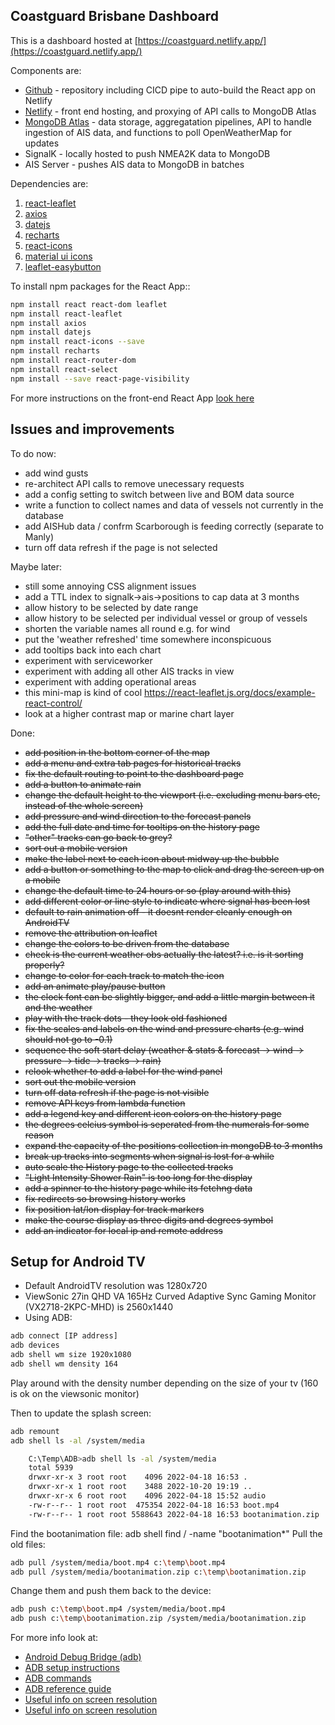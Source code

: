 ## Coastguard Brisbane Dashboard

This is a dashboard hosted at [https://coastguard.netlify.app/](https://coastguard.netlify.app/)

Components are:
- [Github](https://github.com/plainolddave/coastguard) - repository including CICD pipe to auto-build the React app on Netlify
- [Netlify](https://app.netlify.com/sites/coastguard/overview) - front end hosting, and proxying of API calls to MongoDB Atlas
- [MongoDB Atlas](https://cloud.mongodb.com/v2/631ba89895f2d85906fa7fa3#clusters) - data storage, aggregatation pipelines, API to handle ingestion of AIS data, and functions to poll OpenWeatherMap for updates
- SignalK - locally hosted to push NMEA2K data to MongoDB
- AIS Server - pushes AIS data to MongoDB in batches

Dependencies are:

1. [react-leaflet](https://react-leaflet.js.org/docs/start-installation/)
2. [axios](https://www.npmjs.com/package/axios)
3. [datejs](https://www.npmjs.com/package/datejs)
4. [recharts](https://recharts.org/en-US)
5. [react-icons](https://react-icons.github.io/react-icons/)
6. [material ui icons](https://mui.com/material-ui/icons/#icons)
7. [leaflet-easybutton]()

To install npm packages for the React App::
```bash
npm install react react-dom leaflet
npm install react-leaflet
npm install axios
npm install datejs
npm install react-icons --save
npm install recharts
npm install react-router-dom
npm install react-select
npm install --save react-page-visibility
```
For more instructions on the front-end React App [look here](Netlify_Instructions.md)  

## Issues and improvements

To do now:
- add wind gusts
- re-architect API calls to remove unecessary requests
- add a config setting to switch between live and BOM data source
- write a function to collect names and data of vessels not currently in the database
- add AISHub data / confrm Scarborough is feeding correctly (separate to Manly)
- turn off data refresh if the page is not selected

Maybe later:
- still some annoying CSS alignment issues
- add a TTL index to signalk->ais->positions to cap data at 3 months
- allow history to be selected by date range
- allow history to be selected per individual vessel or group of vessels
- shorten the variable names all round e.g. for wind
- put the 'weather refreshed' time somewhere inconspicuous
- add tooltips back into each chart
- experiment with serviceworker
- experiment with adding all other AIS tracks in view
- experiment with adding operational areas 
- this mini-map is kind of cool https://react-leaflet.js.org/docs/example-react-control/
- look at a higher contrast map or marine chart layer

Done:
- ~~add position in the bottom corner of the map~~
- ~~add a menu and extra tab pages for historical tracks~~
- ~~fix the default routing to point to the dashboard page~~
- ~~add a button to animate rain~~
- ~~change the default height to the viewport (i.e. excluding menu bars etc, instead of the whole screen)~~
- ~~add pressure and wind direction to the forecast panels~~
- ~~add the full date and time for tooltips on the history page~~
- ~~"other" tracks can go back to grey?~~
- ~~sort out a mobile version~~
- ~~make the label next to each icon about midway up the bubble~~
- ~~add a button or something to the map to click and drag the screen up on a mobile~~
- ~~change the default time to 24 hours or so (play around with this)~~
- ~~add different color or line style to indicate where signal has been lost~~
- ~~default to rain animation off - it doesnt render cleanly enough on AndroidTV~~
- ~~remove the attribution on leaflet~~
- ~~change the colors to be driven from the database~~
- ~~check is the current weather obs actually the latest? i.e. is it sorting properly?~~
- ~~change to color for each track to match the icon~~
- ~~add an animate play/pause button~~
- ~~the clock font can be slightly bigger, and add a little margin between it and the weather~~
- ~~play with the track dots - they look old fashioned~~
- ~~fix the scales and labels on the wind and pressure charts (e.g. wind should not go to -0.1)~~
- ~~sequence the soft start delay (weather & stats & forecast -> wind -> pressure -> tide -> tracks -> rain)~~
- ~~relook whether to add a label for the wind panel~~
- ~~sort out the mobile version~~
- ~~turn off data refresh if the page is not visible~~
- ~~remove API keys from lambda function~~
- ~~add a legend key and different icon colors on the history page~~
- ~~the degrees celcius symbol is seperated from the numerals for some reason~~
- ~~expand the capacity of the positions collection in mongoDB to 3 months~~
- ~~break up tracks into segments when signal is lost for a while~~
- ~~auto scale the History page to the collected tracks~~
- ~~"Light Intensity Shower Rain" is too long for the display~~
- ~~add a spinner to the history page while its fetchng data~~
- ~~fix redirects so browsing history works~~
- ~~fix position lat/lon display for track markers~~
- ~~make the course display as three digits and degrees symbol~~
- ~~add an indicator for local ip and remote address~~

## Setup for Android TV

- Default AndroidTV resolution was 1280x720
- ViewSonic 27in QHD VA 165Hz Curved Adaptive Sync Gaming Monitor (VX2718-2KPC-MHD) is 2560x1440
- Using ADB:
```bash
adb connect [IP address]
adb devices
adb shell wm size 1920x1080
adb shell wm density 164
```
Play around with the density number depending on the size of your tv (160 is ok on the viewsonic monitor)

Then to update the splash screen:
```bash
adb remount
adb shell ls -al /system/media

	C:\Temp\ADB>adb shell ls -al /system/media
	total 5939
	drwxr-xr-x 3 root root    4096 2022-04-18 16:53 .
	drwxr-xr-x 1 root root    3488 2022-10-20 19:19 ..
	drwxr-xr-x 6 root root    4096 2022-04-18 15:52 audio
	-rw-r--r-- 1 root root  475354 2022-04-18 16:53 boot.mp4
	-rw-r--r-- 1 root root 5588643 2022-04-18 16:53 bootanimation.zip
```
Find the bootanimation file:
adb shell find / -name "bootanimation*"
Pull the old files:
```bash
adb pull /system/media/boot.mp4 c:\temp\boot.mp4
adb pull /system/media/bootanimation.zip c:\temp\bootanimation.zip
```
Change them and push them back to the device:
```bash
adb push c:\temp\boot.mp4 /system/media/boot.mp4 
adb push c:\temp\bootanimation.zip /system/media/bootanimation.zip 
```

For more info look at:
- [Android Debug Bridge (adb)](https://github.com/K3V1991/ADB-and-FastbootPlusPlus)
- [ADB setup instructions](https://www.makeuseof.com/how-to-use-adb-on-android-tv/)
- [ADB commands](https://devhints.io/adb)
- [ADB reference guide](https://developer.android.com/studio/command-line/adb)
- [Useful info on screen resolution](https://www.reddit.com/r/AndroidTV/comments/rmqsvq/so_i_have_a_4k_android_tv_but_when_checking_stats/)
- [Useful info on screen resolution](https://www.reddit.com/r/AndroidTV/comments/rmqsvq/so_i_have_a_4k_android_tv_but_when_checking_stats/)
